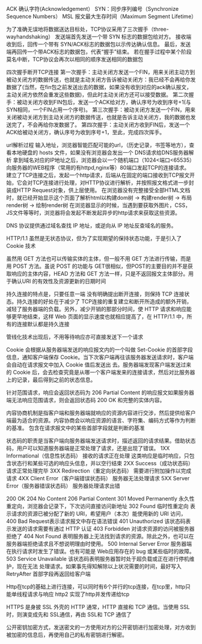 ACK 确认字符(Acknowledgement）  SYN：同步序列编号（Synchronize Sequence Numbers）
MSL 报文最大生存时间（Maximum Segment Lifetime）

为了准确无误地将数据送达目标处，TCP协议采用了三次握手（three-wayhandshaking）
发送端首先发送一个带 SYN 标志的数据包给对方。
接收端收到后，回传一个带有 SYN/ACK标志的数据包以示传达确认信息。
最后，发送端再回传一个带ACK标志的数据包，代表“握手”结束。
若在握手过程中某个阶段莫名中断，TCP协议会再次以相同的顺序发送相同的数据包

四次握手断开TCP连接
第一次握手：主动关闭方发送一个FIN，用来关闭主动方到被动关闭方的数据传送，也就是主动关闭方告诉被动关闭方：我已经不会再给你发数据了(当然，在fin包之前发送出去的数据，如果没有收到对应的ack确认报文，主动关闭方依然会重发这些数据)，但此时主动关闭方还可以接受数据。
第二次握手：被动关闭方收到FIN包后，发送一个ACK给对方，确认序号为收到序号+1(与SYN相同，一个FIN占用一个序号)。
第三次握手：被动关闭方发送一个FIN，用来关闭被动关闭方到主动关闭方的数据传送，也就是告诉主动关闭方，我的数据也发送完了，不会再给你发数据了。
第四次握手：主动关闭方收到FIN后，发送一个ACK给被动关闭方，确认序号为收到序号+1，至此，完成四次挥手。

url解析过程
输入地址，浏览器智能匹配可能的url，（历史记录，书签等地方），查看本地硬盘的 hosts 文件，如果没有浏览器会发出一个 DNS请求给DNS服务器解析
拿到域名对应的IP地址之后，浏览器会以一个随机端口（1024<端口<65535）向服务器的WEB程序（常用的有httpd,nginx等）80端口发起TCP的连接请求。
建立了TCP连接之后，发起一个http请求，后端从在固定的端口接收到TCP报文开始，它会对TCP连接进行处理，对HTTP协议进行解析，并按照报文格式进一步封装成HTTP Request对象，供上层使用。
在浏览器没有完整接受全部HTML文档时，就已经开始显示这个页面了解析html以构建dom树 -> 构建render树 -> 布局render树 -> 绘制render树
在浏览器显示的时候，当遇到要获取外图片，CSS，JS文件等等时，浏览器将会发起不断发起异步的http请求来获取这些资源。

DNS 协议提供通过域名查找 IP 地址，或逆向从 IP 地址反查域名的服务。

HTTP/1.1 虽然是无状态协议，但为了实现期望的保持状态功能，于是引入了 Cookie 技术

虽然用 GET 方法也可以传输实体的主体，但一般不用 GET 方法进行传输，而是用 POST 方法。虽说 POST 的功能与 GET很相似，但POST的主要目的并不是获取响应的主体内容，HEAD 方法和 GET 方法一样，只是不返回报文主体部分。用于确认URI 的有效性及资源更新的日期时间

持久连接的特点是，只要任意一端
没有明确提出断开连接，则保持 TCP 连接状态。持久连接的好处在于减少了 TCP连接的重复建立和断开所造成的额外开销，减轻了服务器端的负载。另外，减少开销的那部分时间，使
HTTP 请求和响应能够更早地结束，这样 Web 页面的显示速度也就相应提高了，在 HTTP/1.1 中，所有的连接默认都是持久连接

管线化技术出现后，不用等待响应亦可直接发送下一个请求

Cookie 会根据从服务器端发送的响应报文内的一个叫做 Set-Cookie 的首部字段信息，通知客户端保存 Cookie。当下次客户端再往该服务器发送请求时，客户端会自动在请求报文中加入 Cookie 值后发送出
去。服务器端发现客户端发送过来的 Cookie 后，会去检查究竟是从哪一个客户端发来的连接请求，然后对比服务器上的记录，最后得到之前的状态信息。

针对范围请求，响应会返回状态码为 206 Partial Content 的响应报文如果服务器端无法响应范围请求，则会返回状态码 200 OK 和完整的实体内容。

内容协商机制是指客户端和服务器端就响应的资源内容进行交涉，然后提供给客户端最为适合的资源。内容协商会以响应资源的语言、字符集、编码方式等作为判断的基准。
包含在请求报文中的某些首部字段就是判断的基准


状态码的职责是当客户端向服务器端发送请求时，描述返回的请求结果。借助状态码，用户可以知道服务器端是正常处理了请求，还是出现了错误。
1XX Informational（信息性状态码） 接收的请求正在处理 这类响应是临时响应，只包含状态行和某些可选的响应头信息，并以空行结束
2XX Success（成功状态码） 请求正常处理完毕
3XX Redirection（重定向状态码） 需要进行附加操作以完成请求
4XX Client Error（客户端错误状态码） 服务器无法处理请求
5XX Server Error（服务器错误状态码） 服务器处理请求出错

200 OK
204 No Content
206 Partial Content
301 Moved Permanently 永久性重定向，浏览器会记录下，下次访问直接访问新地址
302 Found 临时性重定向 表示请求的资源已被分配了新的 URI，希望用户（本次）能使用新的 URI 访问，
400 Bad Request表示请求报文中存在语法错误
401 Unauthorized 该状态码表示发送的请求需要有通过 HTTP 认证
403 Forbidden 对请求资源的访问被服务器拒绝了
404 Not Found 表明服务器上无法找到请求的资源。除此之外，也可以在服务器端拒绝请求且不想说明理由时使用。
500 Internal Server Error 服务器端在执行请求时发生了错误。也有可能是 Web应用存在的 bug 或某些临时的故障。
503 Service Unavailable 该状态码表明服务器暂时处于超负载或正在进行停机维护，现在无法
处理请求。如果事先得知解除以上状况需要的时间，最好写入
RetryAfter 首部字段再返回给客户端

Http在tcp的基础上进行连接，可以同时有6个并行的tcp连接，在tcp里，http只能单线程请求与响应
http2 实现了http并发传递给tcp

HTTPS 是身披 SSL 外壳的 HTTP
通常，HTTP 直接和 TCP 通信。当使用 SSL时，则演变成先和 SSL通信，再由 SSL和 TCP 通信了

公开密钥加密方式，发送密文的一方使用对方的公开密钥进行加密处理，对方收到被加密的信息后，再使用自己的私有密钥进行解密。